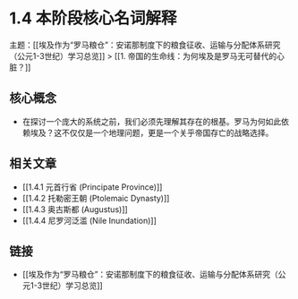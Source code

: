 # 1.4 本阶段核心名词解释

主题：[[埃及作为“罗马粮仓”：安诺那制度下的粮食征收、运输与分配体系研究（公元1-3世纪）学习总览]] > [[1. 帝国的生命线：为何埃及是罗马无可替代的心脏？]]

## 核心概念

- 在探讨一个庞大的系统之前，我们必须先理解其存在的根基。罗马为何如此依赖埃及？这不仅仅是一个地理问题，更是一个关乎帝国存亡的战略选择。

## 相关文章

- [[1.4.1 元首行省 (Principate Province)]]
- [[1.4.2 托勒密王朝 (Ptolemaic Dynasty)]]
- [[1.4.3 奥古斯都 (Augustus)]]
- [[1.4.4 尼罗河泛滥 (Nile Inundation)]]

## 链接

- [[埃及作为“罗马粮仓”：安诺那制度下的粮食征收、运输与分配体系研究（公元1-3世纪）学习总览]]
